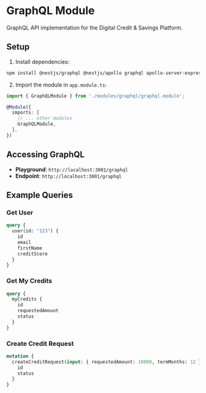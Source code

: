 # GraphQL Module

GraphQL API implementation for the Digital Credit & Savings Platform.

## Setup

1. Install dependencies:

```bash
npm install @nestjs/graphql @nestjs/apollo graphql apollo-server-express
```

2. Import the module in `app.module.ts`:

```typescript
import { GraphQLModule } from './modules/graphql/graphql.module';

@Module({
  imports: [
    // ... other modules
    GraphQLModule,
  ],
})
```

## Accessing GraphQL

- **Playground**: `http://localhost:3001/graphql`
- **Endpoint**: `http://localhost:3001/graphql`

## Example Queries

### Get User

```graphql
query {
  user(id: "123") {
    id
    email
    firstName
    creditScore
  }
}
```

### Get My Credits

```graphql
query {
  myCredits {
    id
    requestedAmount
    status
  }
}
```

### Create Credit Request

```graphql
mutation {
  createCreditRequest(input: { requestedAmount: 10000, termMonths: 12 }) {
    id
    status
  }
}
```
